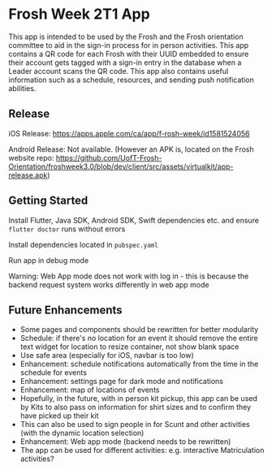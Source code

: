 # Frosh Week 2T1 App
This app is intended to be used by the Frosh and the Frosh orientation committee to aid in the sign-in process for in person activities. This app contains a QR code for each Frosh with their UUID embedded to ensure their account gets tagged with a sign-in entry in the database when a Leader account scans the QR code. This app also contains useful information such as a schedule, resources, and sending push notification abilities.

## Release
iOS Release: https://apps.apple.com/ca/app/f-rosh-week/id1581524056

Android Release: Not available. (However an APK is, located on the Frosh website repo: https://github.com/UofT-Frosh-Orientation/froshweek3.0/blob/dev/client/src/assets/virtualkit/app-release.apk)

## Getting Started
Install Flutter, Java SDK, Android SDK, Swift dependencies etc. and ensure ```flutter doctor``` runs without errors

Install dependencies located in ```pubspec.yaml```

Run app in debug mode

Warning: Web App mode does not work with log in - this is because the backend request system works differently in web app mode

## Future Enhancements
* Some pages and components should be rewritten for better modularity 
* Schedule: if there's no location for an event it should remove the entire text widget for location to resize container, not show blank space
* Use safe area (especially for iOS, navbar is too low)
* Enhancement: schedule notifications automatically from the time in the schedule for events
* Enhancement: settings page for dark mode and notifications
* Enhancement: map of locations of events
* Hopefully, in the future, with in person kit pickup, this app can be used by Kits to also pass on information for shirt sizes and to confirm they have picked up their kit
* This can also be used to sign people in for Scunt and other activities (with the dynamic location selection)
* Enhancement: Web app mode (backend needs to be rewritten)
* The app can be used for different activities: e.g. interactive Matriculation activities? 